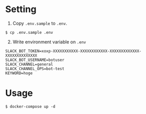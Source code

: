 # Setting
1. Copy `.env.sample` to `.env`.

```
$ cp .env.sample .env
```

2. Write environment variable on `.env`
```
SLACK_BOT_TOKEN=xoxp-XXXXXXXXXXX-XXXXXXXXXXXX-XXXXXXXXXXXXX-XXXXXXXXXXXXXX
SLACK_BOT_USERNAME=botuser
SLACK_CHANNEL=general
SLACK_CHANNEL_OPS=bot-test
KEYWORD=hoge
```

# Usage
```
$ docker-compose up -d
```
